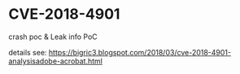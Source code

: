 # CVE-2018-4901
crash poc &amp; Leak info PoC

details see: https://bigric3.blogspot.com/2018/03/cve-2018-4901-analysisadobe-acrobat.html
